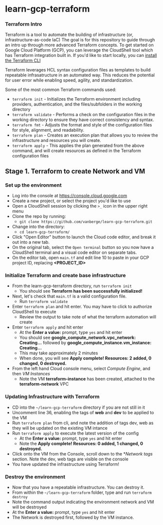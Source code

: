 # learn-gcp-terraform

### Terraform Intro
Terraform is a tool to automate the building of infrastructure (or, infrastructure-as-code IaC)
The goal is for this repository to guide through an intro up through more advanced Terraform concepts. 
To get started on Google Cloud Platform (GCP), you can leverage the CloudShell tool which has Terraform integration built in.
If you'd like to start locally, you can [install the Terraform CLI](https://learn.hashicorp.com/tutorials/terraform/install-cli)

Terraform leverages HCL syntax configuration files as templates to build repeatable infrasatructure in an automated way.  This reduces the potential for user error while enabling speed, agility, and standardization.

Some of the most common Terraform commands used:
* ```terraform init``` - Initializes the Terraform environment including providers, authentication, and the files/subfolders in the working directory
* ```terraform validate``` - Performs a check on the configuration files in the working directory to ensure they have correct consistency and syntax.
* ```terraform fmt``` - Adjusts the format and style of the configuration files for style, alignment, and readability.
* ```terraform plan``` - Creates an execution plan that allows you to review the infrastructure and resources you will create.
* ```terraform apply``` - This applies the plan generated from the above command, and will create resources as defined in the Terraform configuration files

## Stage 1.  Terraform to create Network and VM
### Set up the environment
* Log into the console at https://console.cloud.google.com
* Create a new project, or select the project you'd like to use
* Open a CloudShell session by clicking the ```>_``` icon in the upper right menu
* Clone the repo by running:
  * ```git clone https://github.com/vanberge/learn-gcp-terraform.git```
* Change into the directory:
  * ```cd learn-gcp-terraform/```
* Click "Open Editor" button to launch the Cloud code editor, and break it out into a new tab.
* On the original tab, select the ```Open terminal``` button so you now have a CloudShell terminal and a visual code editor on separate tabs.
* On the editor tab, open ```main.tf``` and edit line 10 to paste in your GCP project ID, replacing **<PROJECT_ID>**

### Initialize Terraform and create base infrastructure

* From the learn-gcp-terraform directory, run ```terraform init``` 
  * You should see **Terraform has been successfully initialized!**
* Next, let's check that ```main.tf``` is a valid configuration file.
  * Run ``terraform validate``
* Enter ```terraform plan``` and hit enter.  You may have to click to authorize CloudShell to execute
  * Review the output to take note of what the terraform automation will create 
* Enter ```terraform apply``` and hit enter
  * At the **Enter a value:** prompt, type ```yes``` and hit enter
  * You should see **google_compute_network.vpc_network: Creating...** followed by **google_compute_instance.vm_instance: Creating...**
  * This may take approximately 2 minutes
  * When done, you will see **Apply complete! Resources: 2 added, 0 changed, 0 destroyed.**
* From the left hand Cloud console menu, select *Compute Engine*, and then *VM Instances*
  * Note the VM **terraform-instance** has been created, attached to the  **terraform-network** VPC

### Updating Infrastructure with Terraform
* CD into the ```~/learn-gcp-terraform``` directory if you are not still in it
* Uncomment line 36, enabling the tags of **web** and **dev** to be applied to the VM
* Run ```terraform plan``` from cli, and note the addition of tags dev, web as they will be updated on the existing VM intance
* Run ```terraform apply``` to execute the latest version of the config
  * At the **Enter a value:** prompt, type ```yes``` and hit enter
  * Note the **Apply complete! Resources: 0 added, 1 changed, 0 destroyed.**
* Click onto the VM from the Console, scroll down to the **Network tags* section.  Note the dev, web tags are visible on the console
* You have updated the infrastructure using Terraform!

### Destroy the environment
* Now that you have a repeatable infrastructure.  You can destroy it.
* From within the ```~/learn-gcp-terraform``` folder, type and run ```terraform destroy```
* Note the command output indicating the environment network and VM will be destroyed
* At the **Enter a value:** prompt, type ```yes``` and hit enter
* The Network is destroyed first, followed by the VM instance. 

